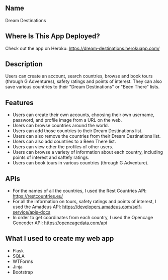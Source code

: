 ## Name
Dream Destinations

## Where Is This App Deployed?
Check out the app on Heroku: https://dream-destinations.herokuapp.com/

## Description
Users can create an account, search countries, browse and book tours (through G Adventures), safety ratings and points of interest. They can also save various countries to their "Dream Destinations" or "Been There" lists. 

## Features
- Users can create their own accounts, choosing their own username, password, and profile image from a URL on the web.
- Users can browse countries around the world.
- Users can add those countries to their Dream Destinations list. 
- Users can also remove the countries from their Dream Destinations list.
- Users can also add countries to a Been There list.
- Users can view other the profiles of other users.
- Users can browse a variety of information about each country, including points of interest and saftefy ratings.
- Users can book tours in various countries (through G Adventure).

## APIs

- For the names of all the countries, I used the Rest Countries API: https://restcountries.eu/
- For all the information on tours, safety ratings and points of interest, I used the Amadeus API: https://developers.amadeus.com/self-service/apis-docs
- In order to get coordinates from each country, I used the Opencage Geocoder API: https://opencagedata.com/api

## What I used to create my web app
- Flask
- SQLA
- WTForms
- Jinja
- Bootstrap
